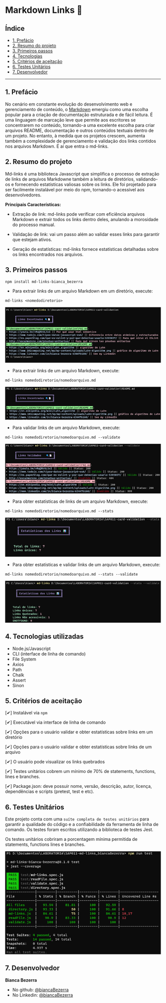 # Markdown Links 🤖

## Índice

- [1. Prefácio](#1-prefácio)
- [2. Resumo do projeto](#2-resumo-do-projeto)
- [3. Primeiros passos](#3-primeiros-passos)
- [4. Tecnologias](#4-tecnologias-utilizadas)
- [5. Critérios de aceitação](#5-critérios-de-aceitação)
- [6. Testes Unitários](#6-testes-unitarios)
- [7. Desenvolvedor](#7-desenvolvedor)

---

## 1. Prefácio

No cenário em constante evolução do desenvolvimento web e gerenciamento de conteúdo, o [Markdown](https://pt.wikipedia.org/wiki/Markdown) emergiu como uma escolha popular para a criação de documentação estruturada e de fácil leitura. É uma linguagem de marcação leve que permite aos escritores se concentrarem no conteúdo, tornando-a uma excelente escolha para criar arquivos README, documentação e outros conteúdos textuais dentro de um projeto. No entanto, à medida que os projetos crescem, aumenta também a complexidade de gerenciamento e validação dos links contidos nos arquivos Markdown. É aí que entra o md-links.


## 2. Resumo do projeto

Md-links é uma biblioteca Javascript que simplifica o processo de extração de links de arquivos Markdowne também a leitura de diretórios, validando-os e fornecendo estatísticas valiosas sobre os links. Ele foi projetado para ser facilmente instalável por meio do npm, tornando-o acessível aos desenvolvedores.

**Principais Características:**

- Extração de link: md-links pode verificar com eficiência arquivos Markdown e extrair todos os links dentro deles, anulando a morosidade do processo manual.

- Validação de link: vai um passo além ao validar esses links para garantir que estejam ativos.

- Geração de estatísticas: md-links fornece estatísticas detalhadas sobre os links encontrados nos arquivos.

## 3. Primeiros passos

```
npm install md-links-bianca_bezerra
```

- Para extrair links de um arquivo Markdown em um diretório, execute:

```
md-links <nomedodiretorio>
```
<img src='./assets/directory.png'>



- Para extrair links de um arquivo Markdown, execute:

```
md-links nomedodiretorio/nomedoarquivo.md
```
<img src='./assets/file.png'>

- Para validar links de um arquivo Markdown, execute:
```
md-links nomedodiretorio/nomedoarquivo.md --validate
```
<img src='./assets/validate.png'>

- Para obter estatísticas de links de um arquivo Markdown, execute:
```
md-links nomedodiretorio/nomedoarquivo.md --stats
```
<img src='./assets/stats.png'>

- Para obter estatísticas e validar links de um arquivo Markdown, execute:
```
md-links nomedodiretorio/nomedoarquivo.md --stats --validate
```
<img src='./assets/statsAndValidate.png'>


## 4. Tecnologias utilizadas

- Node.js/Javascript
- CLI (interface de linha de comando)
- File System
- Axios
- Path
- Chalk
- Assert
- Sinon

## 5. Critérios de aceitação

[✔] Instalável via ``` npm ```

[✔] Executável via interface de linha de comando

[✔] Opções para o usuário validar e obter estatísticas sobre links em um diretório

[✔] Opções para o usuário validar e obter estatísticas sobre links de um arquivo

[✔] O usuário pode visualizar os links quebrados

[✔] Testes unitários cobrem um mínimo de 70% de statements, functions, lines e branches.

[✔] Package.json: deve possuir nome, versão, descrição, autor, licença, dependências e scripts (pretest, test e etc).

## 6. Testes Unitários

Este projeto conta com uma `suíte completa de testes unitários` para garantir a qualidade do código e a confiabilidade da ferramenta de linha de comando. Os testes foram escritos utilizando a biblioteca de testes Jest.

Os testes unitários cobriram a porcentagem mínima permitida de statements, functions lines e branches.

<img src='./assets/units.png'>

## 7. Desenvolvedor

**Bianca Bezerra**
- No github: [@biancaBezerra](https://github.com/biancaBezerra)
- No Linkedin: [@biancaBezerra](https://www.linkedin.com/in/bianca-bezerra-63447b160/)